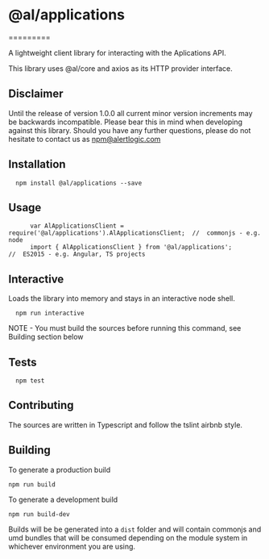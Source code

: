 # @al/applications
=========

A lightweight client library for interacting with the Aplications API.

This library uses @al/core and axios as its HTTP provider interface.

## Disclaimer

Until the release of version 1.0.0 all current minor version increments may be backwards incompatible. Please bear this in mind when developing against this library. Should you have any further questions, please do not hesitate to contact us as [npm@alertlogic.com](mailto:npm@alertlogic.com)

## Installation

      npm install @al/applications --save

## Usage

```
      var AlApplicationsClient = require('@al/applications').AlApplicationsClient;  //  commonjs - e.g. node
      import { AlApplicationsClient } from '@al/applications';                      //  ES2015 - e.g. Angular, TS projects
```

## Interactive

  Loads the library into memory and stays in an interactive node shell.

      npm run interactive

  NOTE - You must build the sources before running this command, see Building section below

## Tests

      npm test

## Contributing

The sources are written in Typescript and follow the tslint airbnb style.

## Building

To generate a production build

    npm run build

To generate a development build

    npm run build-dev

Builds will be be generated into a `dist` folder and will contain commonjs and umd bundles that will be consumed depending on the module system in whichever environment you are using.
